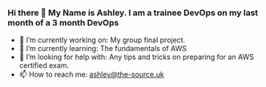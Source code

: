 ### Hi there 👋 My Name is Ashley. I am a trainee DevOps on my last month of a 3 month DevOps

- 🔭 I’m currently working on: My group final project.
- 🌱 I’m currently learning: The fundamentals of AWS
- 🤔 I’m looking for help with: Any tips and tricks on preparing for an AWS certified exam.
- 📫 How to reach me: ashley@the-source.uk

<!--- 🔭 I’m currently working on:
- 🌱 I’m currently learning:
- 👯 I’m looking to collaborate on:
- 🤔 I’m looking for help with:
- 📫 How to reach me:
- 😄 Pronouns: ...
- ⚡ Fun fact: -->


